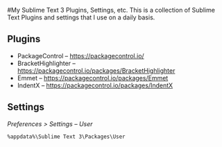 #My Sublime Text 3 Plugins, Settings, etc.
This is a collection of Sublime Text Plugins and settings that I use on a daily basis.

## Plugins
- PackageControl – https://packagecontrol.io/
- BracketHighlighter – https://packagecontrol.io/packages/BracketHighlighter
- Emmet – https://packagecontrol.io/packages/Emmet
- IndentX – https://packagecontrol.io/packages/IndentX

## Settings
_Preferences > Settings – User_

`%appdata%\Sublime Text 3\Packages\User`
